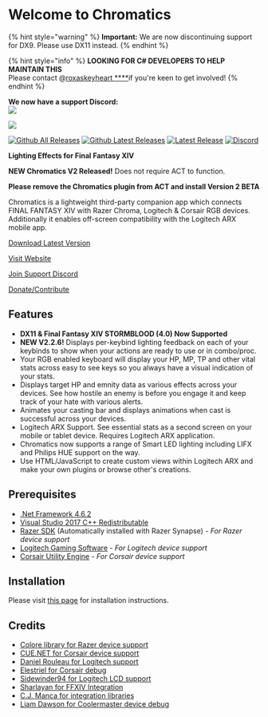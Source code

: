 # Welcome to Chromatics

{% hint style="warning" %}
**Important:** We are now discontinuing support for DX9. Please use DX11 instead.
{% endhint %}

{% hint style="info" %}
**LOOKING FOR C\# DEVELOPERS TO HELP MAINTAIN THIS**  
Please contact @[roxaskeyheart ****](https://github.com/roxaskeyheart/)if you're keen to get involved!
{% endhint %}

**We now have a support Discord:**   
[![](https://discordapp.com/api/guilds/334196655131721741/widget.png?style=banner2)](https://discord.gg/sK47yFE)

![](http://thejourneynetwork.net/chromatics/chromatics_black_md.png)

[![Github All Releases](https://img.shields.io/github/downloads/roxaskeyheart/Chromatics/total.svg)](https://github.com/roxaskeyheart/Chromatics/releases) [![Github Latest Releases](https://img.shields.io/github/downloads/roxaskeyheart/Chromatics/latest/total.svg)](https://github.com/roxaskeyheart/Chromatics/releases/latest) [![Latest Release](https://img.shields.io/github/release/roxaskeyheart/Chromatics.svg)](https://github.com/roxaskeyheart/Chromatics/releases/latest) [![Discord](https://img.shields.io/discord/334196655131721741.svg)](https://discord.gg/sK47yFE)

**Lighting Effects for Final Fantasy XIV**

**NEW Chromatics V2 Released!** Does not require ACT to function.

**Please remove the Chromatics plugin from ACT and install Version 2 BETA**

Chromatics is a lightweight third-party companion app which connects FINAL FANTASY XIV with Razer Chroma, Logitech & Corsair RGB devices. Additionally it enables off-screen compatibility with the Logitech ARX mobile app.

[Download Latest Version](https://github.com/roxaskeyheart/Chromatics/releases)

[Visit Website](https://chromaticsffxiv.com)

[Join Support Discord](https://discord.gg/sK47yFE)

[Donate/Contribute](https://discord.gg/rtKsAnj)

## Features

* **DX11 & Final Fantasy XIV STORMBLOOD \(4.0\) Now Supported**
* **NEW V2.2.6!** Displays per-keybind lighting feedback on each of your keybinds to show when your actions are ready to use or in combo/proc.
* Your RGB enabled keyboard will display your HP, MP, TP and other vital stats across easy to see keys so you always have a visual indication of your stats.
* Displays target HP and emnity data as various effects across your devices. See how hostile an enemy is before you engage it and keep track of your hate with various alerts.
* Animates your casting bar and displays animations when cast is successful across your devices.
* Logitech ARX Support. See essential stats as a second screen on your mobile or tablet device. Requires Logitech ARX application.
* Chromatics now supports a range of Smart LED lighting including LIFX and Philips HUE support on the way.
* Use HTML/JavaScript to create custom views within Logitech ARX and make your own plugins or browse other's creations.

## Prerequisites

* [.Net Framework 4.6.2](https://www.microsoft.com/en-au/download/details.aspx?id=53344)
* [Visual Studio 2017 C++ Redistributable](https://go.microsoft.com/fwlink/?LinkId=746572)
* [Razer SDK](http://www.razerzone.com/au-en/synapse) \(Automatically installed with Razer Synapse\) - _For Razer device support_
* [Logitech Gaming Software](http://support.logitech.com/en_gb/software/gaming-software) - _For Logitech device support_
* [Corsair Utility Engine](http://www.corsair.com/en-au/support/downloads) - _For Corsair device support_

## Installation

Please visit [this page](https://chromaticsffxiv.com/download.html) for installation instructions.

## Credits

* [Colore library for Razer device support](https://github.com/CoraleStudios/Colore)
* [CUE.NET for Corsair device support](https://github.com/DarthAffe/CUE.NET)
* [Daniel Rouleau for Logitech support](https://github.com/danielrouleau)
* [Elestriel for Corsair debug](https://github.com/Elestriel)
* [Sidewinder94 for Logitech LCD support](https://github.com/sidewinder94/Logitech-LCD)
* [Sharlayan for FFXIV Integration](https://github.com/Icehunter/sharlayan)
* [C.J. Manca for integration libraries](https://github.com/cjmanca)
* [Liam Dawson for Coolermaster device debug](https://github.com/liamdawson)


